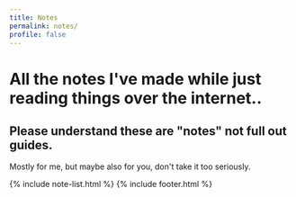 ```yaml
---
title: Notes
permalink: notes/
profile: false
---
```

# All the notes I've made while just reading things over the internet.. 
## Please understand these are "notes" not full out guides.
Mostly for me, but maybe also for you, don't take it too seriously.
    
{% include note-list.html %}
{% include footer.html %}